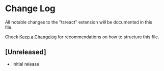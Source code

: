 # Change Log

All notable changes to the "tsreact" extension will be documented in this file.

Check [Keep a Changelog](http://keepachangelog.com/) for recommendations on how to structure this file.

## [Unreleased]

- Initial release
